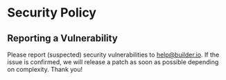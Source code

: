 # Security Policy

## Reporting a Vulnerability

Please report (suspected) security vulnerabilities to help@builder.io. If the issue is confirmed, we will release a patch as soon as possible depending on complexity. Thank you!
